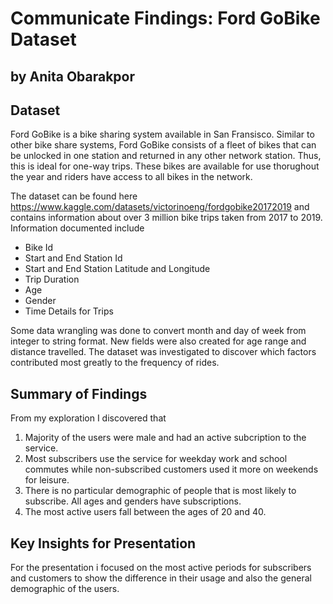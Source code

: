 # Communicate Findings: Ford GoBike Dataset
## by Anita Obarakpor


## Dataset

Ford GoBike is a bike sharing system available in San Fransisco. Similar to other bike share systems, Ford GoBike consists of a fleet of bikes that can be unlocked in one station and returned in any other network station. Thus, this is ideal for one-way trips. These bikes are available for use thorughout the year and riders have access to all bikes in the network.

The dataset can be found here https://www.kaggle.com/datasets/victorinoeng/fordgobike20172019 and contains information about over 3 million bike trips taken from 2017 to 2019. Information documented include 
 - Bike Id
 - Start and End Station Id
 - Start and End Station Latitude and Longitude
 - Trip Duration
 - Age
 - Gender
 - Time Details for Trips
 
Some data wrangling was done to convert month and day of week from integer to string format. New fields were also created for age range and distance travelled.
The dataset was investigated to discover which factors contributed most greatly to the frequency of rides.

## Summary of Findings

From my exploration I discovered that 
1. Majority of the users were male and had an active subcription to the service.
2. Most subscribers use the service for weekday work and school commutes while non-subscribed customers used it more on weekends for leisure.
3. There is no particular demographic of people that is most likely to subscribe. All ages and genders have subscriptions. 
4. The most active users fall between the ages of 20 and 40.
 


## Key Insights for Presentation

For the presentation i focused on the most active periods for subscribers and customers to show the difference in their usage and also the general demographic of the users.